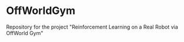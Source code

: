 # OffWorldGym

Repository for the project "Reinforcement Learning on a Real Robot via OffWorld Gym"
